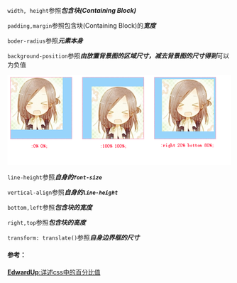 `width, height`参照***包含块(Containing Block)***

`padding,margin`参照包含块(Containing Block)的***宽度***

`boder-radius`参照***元素本身***

`background-position`参照***由放置背景图的区域尺寸，减去背景图的尺寸得到***可以为负值

![pic](../assets/09fbbe7fd03a961360f6c9c8801e4e2f_articlex.png)

`line-height`参照***自身的`font-size`***

`vertical-align`参照***自身的`line-height`***

`bottom,left`参照***包含块的宽度***

`right,top`参照***包含块的高度***

`transform: translate()`参照***自身边界框的尺寸***



#### 参考：

[**EdwardUp**:详述css中的百分比值](https://segmentfault.com/a/1190000000590998)
